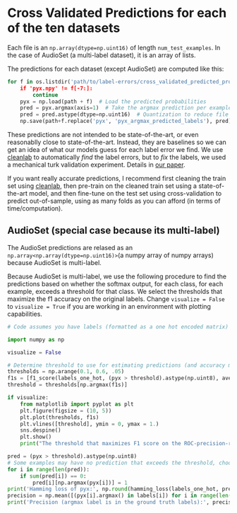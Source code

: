 # Cross Validated Predictions for each of the ten datasets

Each file is an `np.array(dtype=np.uint16)` of length `num_test_examples`. In the case of AudioSet (a multi-label dataset), it is an array of lists.

The predictions for each dataset (except AudioSet) are computed like this:
```python
for f in os.listdir('path/to/label-errors/cross_validated_predicted_probabilities/):
    if 'pyx.npy' != f[-7:]:
        continue
    pyx = np.load(path + f)  # Load the predicted probabilities
    pred = pyx.argmax(axis=1)  # Take the argmax prediction per example across classes
    pred = pred.astype(dtype=np.uint16)  # Quantization to reduce file size
    np.save(path+f.replace('pyx', 'pyx_argmax_predicted_labels'), pred)  # Save result
```

These predictions are not intended to be state-of-the-art, or even reasonablly close to state-of-the-art. 
Instead, they are baselines so we can get an idea of what our models guess for each label error we find. 
We use [cleanlab](https://github.com/cleanlab/cleanlab) to automatically *find* the label errors, but to *fix* the labels, 
we used a mechanical turk validation experiment. Details in [our paper](https://arxiv.org/abs/2103.14749).

If you want really accurate predictions, I recommend first cleaning the train set using [cleanlab](https://github.com/cleanlab/cleanlab), then
pre-train on the cleaned train set using a state-of-the-art model, and then fine-tune on the test set using cross-validation to predict out-of-sample, 
using as many folds as you can afford (in terms of time/computation). 

## AudioSet (special case because its multi-label)

The AudioSet predictions are relased as an `np.array<np.array(dtype=np.uint16)>`(a numpy array of numpy arrays) because AudioSet is multi-label.

Because AudioSet is multi-label, we use the following procedure to find the predictions based on whether the softmax
output, for each class, for each example, exceeds a threshold for that class. We select the thresholds that maximize
the f1 accuracy on the original labels. Change `visualize = False` to `visualize = True` if you are working in an
environment with plotting capabilities.

```python
# Code assumes you have labels (formatted as a one hot encoded matrix) and pyx (predicted probabilities)

import numpy as np

visualize = False

# Determine threshold to use for estimating predictions (and accuracy metrics.)
thresholds = np.arange(0.1, 0.6, .05)
f1s = [f1_score(labels_one_hot, (pyx > threshold).astype(np.uint8), average='micro') for threshold in thresholds]
threshold = thresholds[np.argmax(f1s)]

if visualize:
    from matplotlib import pyplot as plt
    plt.figure(figsize = (10, 5))
    plt.plot(thresholds, f1s)
    plt.vlines([threshold], ymin = 0, ymax = 1.)
    sns.despine()
    plt.show()
    print("The threshold that maximizes F1 score on the ROC-precision-recall curve: {:.2f}".format(threshold))

pred = (pyx > threshold).astype(np.uint8)
# Some examples may have no prediction that exceeds the threshold, choose argmax in this case.
for i in range(len(pred)):
    if sum(pred[i]) == 0:        
        pred[i][np.argmax(pyx[i])] = 1
print('Hamming loss of pyx:', np.round(hamming_loss(labels_one_hot, pred), 4))
precision = np.mean([(pyx[i].argmax() in labels[i]) for i in range(len(labels))])
print('Precision (argmax label is in the ground truth labels):', precision.round(2))
```
